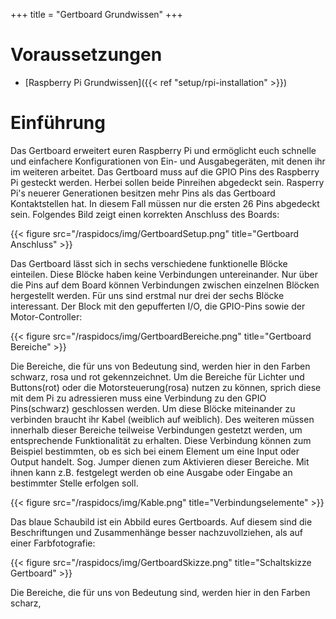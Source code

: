 +++
title = "Gertboard Grundwissen"
+++

# Voraussetzungen
* [Raspberry Pi Grundwissen]({{< ref "setup/rpi-installation" >}})

# Einführung

Das Gertboard erweitert euren Raspberry Pi und ermöglicht euch schnelle und einfachere Konfigurationen von Ein- und Ausgabegeräten, mit denen ihr im weiteren arbeitet. Das Gertboard muss auf die GPIO Pins des Raspberry Pi gesteckt werden. Herbei sollen beide Pinreihen abgedeckt sein. Rasperry Pi's neuerer Generationen besitzen mehr Pins als das Gertboard Kontaktstellen hat. In diesem Fall müssen nur die ersten 26 Pins abgedeckt sein. Folgendes Bild zeigt einen korrekten Anschluss des Boards:

{{< figure src="/raspidocs/img/GertboardSetup.png" title="Gertboard Anschluss" >}}

Das Gertboard lässt sich in sechs verschiedene funktionelle Blöcke einteilen. Diese Blöcke haben keine Verbindungen untereinander. Nur über die Pins auf dem Board können Verbindungen zwischen einzelnen Blöcken hergestellt werden. Für uns sind erstmal nur drei der sechs Blöcke interessant. Der Block mit den gepufferten I/O, die GPIO-Pins sowie der Motor-Controller:

{{< figure src="/raspidocs/img/GertboardBereiche.png" title="Gertboard Bereiche" >}}

Die Bereiche, die für uns von Bedeutung sind, werden hier in den Farben schwarz, rosa und rot gekennzeichnet. Um die Bereiche für Lichter und Buttons(rot) oder die Motorsteuerung(rosa) nutzen zu können, sprich diese mit dem Pi zu adressieren muss eine Verbindung zu den GPIO Pins(schwarz) geschlossen werden. Um diese Blöcke miteinander zu verbinden braucht ihr Kabel (weiblich auf weiblich). Des weiteren müssen innerhalb dieser Bereiche teilweise Verbindungen gestetzt werden, um entsprechende Funktionalität zu erhalten. Diese Verbindung können zum Beispiel bestimmten, ob es sich bei einem Element um eine Input oder Output handelt. Sog. Jumper dienen zum Aktivieren dieser Bereiche. Mit ihnen kann z.B. festgelegt werden ob eine Ausgabe oder Eingabe an bestimmter Stelle erfolgen soll.

{{< figure src="/raspidocs/img/Kable.png" title="Verbindungselemente" >}}

Das blaue Schaubild ist ein Abbild eures Gertboards. Auf diesem sind die Beschriftungen und Zusammenhänge besser nachzuvollziehen, als auf einer Farbfotografie:

{{< figure src="/raspidocs/img/GertboardSkizze.png" title="Schaltskizze Gertboard" >}}

Die Bereiche, die für uns von Bedeutung sind, werden hier in den Farben scharz, 

